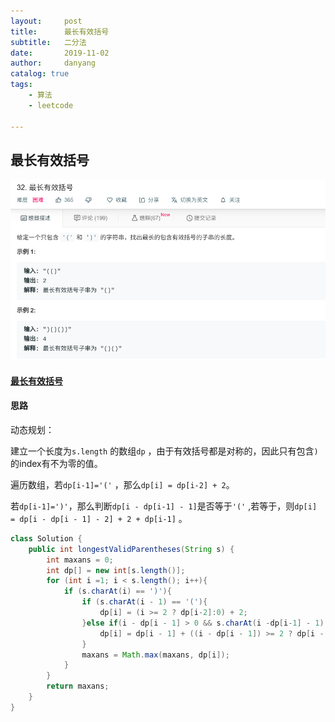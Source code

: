 ```yaml
---
layout:     post
title:      最长有效括号
subtitle:   二分法
date:       2019-11-02
author:     danyang
catalog: true
tags:
    - 算法
    - leetcode

---
```


## 最长有效括号

![](../img/最长有效括号.png)

#### [最长有效括号](https://leetcode-cn.com/problems/longest-valid-parentheses/)

#### 思路

动态规划：

建立一个长度为`s.length` 的数组`dp` ，由于有效括号都是对称的，因此只有包含`)` 的index有不为零的值。

遍历数组，若`dp[i-1]='('` ，那么`dp[i] = dp[i-2] + 2`。

若`dp[i-1]=')'`，那么判断`dp[i - dp[i-1] - 1]`是否等于`'('` ,若等于，则`dp[i] = dp[i - dp[i - 1] - 2] + 2 + dp[i-1]` 。

```java
class Solution {
    public int longestValidParentheses(String s) {
        int maxans = 0;
        int dp[] = new int[s.length()];
        for (int i =1; i < s.length(); i++){
            if (s.charAt(i) == ')'){
                if (s.charAt(i - 1) == '('){
                    dp[i] = (i >= 2 ? dp[i-2]:0) + 2;
                }else if(i - dp[i - 1] > 0 && s.charAt(i -dp[i-1] - 1) == '('){
                    dp[i] = dp[i - 1] + ((i - dp[i - 1]) >= 2 ? dp[i - dp[i - 1] - 2] : 0) + 2;
                }
                maxans = Math.max(maxans, dp[i]);
            }
        }
        return maxans;
    }
}
```

